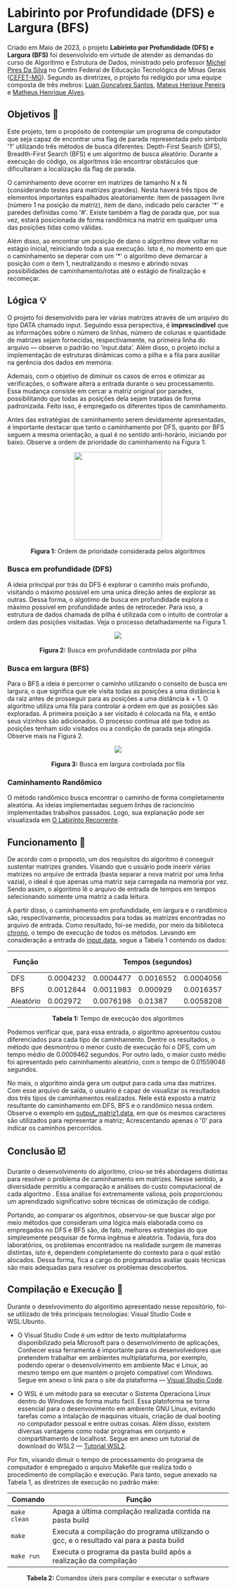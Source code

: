 # Labirinto por Profundidade (DFS) e Largura (BFS)

Criado em Maio de 2023, o projeto <strong>Labirinto por Profundidade (DFS) e Largura (BFS)</strong> foi desenvolvido em virtude de atender as demandas do curso de Algoritimo e Estrutura de Dados, ministrado pelo professor <a href="https://github.com/mpiress" target="_blank">Michel Pires Da Silva</a> no Centro Federal de Educação Tecnológica de Minas Gerais (<a href="https://www.divinopolis.cefetmg.br/" target="_blank">CEFET-MG</a>). Segundo as diretrizes, o projeto foi redigido por uma equipe composta de três mebros: <a href="https://github.com/LuanLuL/" target="_blank">Luan Gonçalves Santos</a>, <a href="https://github.com/teuswx" target="_blank">Mateus Herique Pereira</a> e <a href="https://github.com/MatheuAlves/" target="_blank">Matheus Henrique Alves</a>.

## Objetivos 🎯

Este projeto, tem o propósito de contemplar um programa de computador que seja capaz de encontrar uma flag de parada representada pelo símbolo '?' utilizando três métodos de busca diferentes: Depth-First Search (DFS), Breadth-First Search (BFS) e um algoritmo de busca aleatório. Durante a execução do código, os algoritmos irão encontrar obstáculos que dificultaram a localização da flag de parada.

O caminhamento deve ocorrer em matrizes de tamanho N x N (considerando testes para matrizes grandes). Nesta haverá três tipos de elementos importantes espalhados aleatoriamente: item de passagem livre (número 1 na posição da matriz), item de dano, indicado pelo carácter '*' e paredes definidas como '#'. Existe também a flag de parada que, por sua vez, estará posicionada de forma randômica na matriz em qualquer uma das posições tidas como válidas.

Além disso, ao encontrar um posição de dano o algoritmo deve voltar no estágio inicial, reiniciando toda a sua  execução. Isto é, no momento em que o caminhamento se deperar com um '*' o algoritmo deve demarcar a posição com o item 1, neutralizando o mesmo e abrindo novas possibilidades de caminhamento/rotas até o estágio de finalização e recomeçar.

## Lógica :bulb:

O projeto foi desenvolvido para ler várias matrizes através de um arquivo do tipo DATA chamado input. Seguindo essa perspectiva, é <strong>imprescindível</strong> que as informações sobre o número de linhas, número de colunas e quantidade de matrizes sejam fornecidas, respectivamente, na primeira linha do arquivo — observe o padrão no '<a hreft="https://github.com/LuanLuL/AEDS---Labirinto_DFS-BFS/blob/main/dataset/input.data">input.data</a>'.  Além disso, o projeto inclui a implementação de estruturas dinâmicas como a pilha e a fila para auxiliar na gerência dos dados em memória.

Ademais, com o objetivo de diminuir os casos de erros e otimizar as verificações, o software altera a entrada durante o seu processamento. Essa mudança consiste em cercar a matriz original por parades, possibilitando que todas as posições dela sejam tratadas de forma padronizada. Feito isso, é empregado os diferentes tipos de caminhamento.

Antes das estratégias de caminhamento serem devidamente apresentadas, é importante destacar que tanto o caminhamento por DFS, quanto por BFS seguem a mesma orientação, a qual é no sentido anti-horário, iniciando por baixo. Observe a ordem de prioridade do caminhamento na Figura 1:
<br>
<p align="center">
    <img src="img/Figura_1-Orientacao.png" width="200px" height="200px"/>
    <br><br><strong>Figura 1:</strong> Ordem de prioridade considerada pelos algoritmos
</p>

### Busca em profundidade (DFS)

A ideia principal por trás do DFS é explorar o caminho mais profundo, visitando o máximo possível em uma unica direção antes de explorar as outras. Dessa forma, o algotimo de busca em profundidade explora o máximo possível em profundidade antes de retroceder. Para isso, a estrutura de dados chamada de pilha é utilizada com o intuito de controlar a ordem das posições visitadas. Veja o processo detalhadamente na Figura 1.
<br>
<p align="center">
    <img src="img/Figura_2-DFS.png" />
    <br><br><strong>Figura 2:</strong> Busca em profundidade controlada por pilha
</p>

### Busca em largura (BFS)

Para o BFS a ideia é percorrer o caminho utilizando o conseito de busca em largura, o que significa que ele visita todas as posições a uma distância k da raiz antes de prosseguir para as posições a uma distância k + 1. O algoritmo utiliza uma fila para controlar a ordem em que as posições são exploradas. A primeira posição a ser visitado é colocada na fila, e então seus vizinhos são adicionados. O processo continua até que todos as posições tenham sido visitados ou a condição de parada seja atingida. Observe mais na Figura 2.
<br>
<p align="center">
    <img src="img/Figura_3-BFS.png" />
    <br><br><strong>Figura 3:</strong> Busca em largura controlada por fila
</p>

### Caminhamento Randômico

O método randômico busca encontrar o caminho de forma completamente aleatória. As ideias implementadas seguem linhas de racioncínio implementadas trabalhos passados. Logo, sua explanação pode ser visualizada em [O Labirinto Recorrente](https://github.com/teuswx/O-Labirinto-Recorrente/blob/master/README.md).

## Funcionamento :hammer: 

De acordo com o proposto, um dos requisitos do algoritmo é conseguir sustentar matrizes grandes. Visando que o usuário pode inserir várias matrizes no arquivo de entrada (basta separar a nova matriz por uma linha vazia), o ideal é que apenas uma matriz seja carregada na memoria por vez. Sendo assim, o algoritmo lê o arquivo de entrada de tempos em tempos selecionando somente uma matriz a cada leitura.

A partir disso, o caminhamento em profundidade, em largura e o randômico são, respectivamente, processados para todas as matrizes encontradas no arquivo de entrada. Como resultado, foi-se medido, por meio da biblioteca <a href="https://cplusplus.com/reference/chrono/">chrono</a>, o  tempo de execução de todos os métodos. Levando em consideração a entrada do <a href="https://github.com/LuanLuL/AEDS---Labirinto_DFS-BFS/blob/main/dataset/input.data">input.data</a>, segue a Tabela 1 contendo os dados:

<div align="center">
        <table>
            <thead>
                <tr>
                    <th><center>Função</center></th>
                    <th colspan="5"><center>Tempos (segundos)</center></th>
                    <th><center>Média (segundos)</center></th>
                </tr>
            </thead>
            <tbody>
                <tr>
                    <td>DFS</td>
                    <td>0.0004232</td>
                    <td>0.0004477</td>
                    <td>0.0016552</td>
                    <td>0.0004056</td>
                    <td>0.0017993</td>
                    <td>0.0009462</td>
                </tr>
                <tr>
                    <td>BFS</td>
                    <td>0.0012844</td>
                    <td>0.0011983</td>
                    <td>0.000929</td>
                    <td>0.0016357</td>
                    <td>0.0012859</td>
                    <td>0.00126666 </td>
                </tr>
                <tr>
                    <td>Aleatório</td>
                    <td>0.002972</td>
                    <td>0.0076198</td>
                    <td>0.01387</td>
                    <td>0.0058208</td>
                    <td>0.0466705</td>
                    <td>0.01559046</td>
                </tr>
            </tbody>
        </table>
        <p align="center">
            <b>Tabela 1:</b> Tempo de execução dos algoritmos
        </p>
    </div>

Podemos verificar que, para essa entrada, o algoritmo apresentou custou diferenciados para cada tipo de caminhamento. Dentre os resultados, o método que desmontrou o menor custo de execução foi o DFS, com um tempo médio de 0.0009462 segundos. Por outro lado, o maior custo médio foi apresentado pelo caminhamento aleatório, com o tempo de 0.01559046 segundos.

No mais, o algoritmo ainda gera um output para cada uma das matrizes. Com esse arquivo de saída, o usuário é capaz de visualizar os resultados dos três tipos de caminhamentos realizados. Nele está exposto a matriz resultante do caminhamento em DFS, BFS e o randômico nessa ordem. Observe o exemplo em <a href="https://github.com/LuanLuL/AEDS---Labirinto_DFS-BFS/blob/main/dataset/output_matriz1.data">output_matriz1.data</a>, em que ós mesmos caracteres são utilizados para representar a matriz; Acrescentando apenas o '0' para indicar os caminhos percorridos.

<!-- ## Análise dos Tempos de Execução :bar_chart: -->

## Conclusão :ballot_box_with_check:

Durante o desenvolvimento do algoritmo, criou-se três abordagens distintas para resolver o problema de caminhamento em matrizes. Nesse sentido, a diversidade permitiu a comparação e análises do custo computacional de cada algoritmo . Essa análise foi extremamente valiosa, pois proporcionou um aprendizado significativo sobre técnicas de otimização de código.
    
Portando, ao comparar os algoritmos, observou-se que buscar algo por meio métodos que consideram uma lógica mais elaborada como os empregados no DFS e BFS são, de fato, melhores estratégias do que simplesmente pesquisar de forma ingênua e aleatória. Todavia, fora dos laboratórios, os problemas encontrados na realidade surgem de maneiras distintas, isto é, dependem completamente do contexto para o qual estão alocados. Dessa forma, fica a cargo do programados avaliar quais técnicas são mais adequadas para resolver os problemas descobertos. 

## Compilação e Execução :electric_plug:

<p>
    Durante o deselvovimento do algoritimo apresentado nesse repositório, foi-se utilizado de três principais tecnologias: Visual Studio Code e WSL:Ubunto.
</p>
<ul>
    <li>    
        <p>
            O Visual Studio Code é um editor de texto multiplataforma disponibilizado pela Microsoft para o desenvolvimento de aplicações, Conhecer essa ferramenta é importante para os desenvolvedores que pretendem trabalhar em ambientes multiplataforma, por exemplo,  podendo operar o desenvolvimento em ambiente Mac e Linux, ao mesmo tempo em que mantém o projeto compatível com Windows. Segue em anexo o link para o site da plataforma — <a href="https://code.visualstudio.com/" target="_blank">Visual Studio Code</a>.
        </p>
    </li>
    <li>
        <p>O WSL é um método para se executar o Sistema Operaciona Linux dentro do Windows de forma muito facil. Essa platoforma se torna essencial para o desenvovimento em ambiente GNU Linux, evitando tarefas como a intalação de maquinas vituais, criação de dual booting no computador pessoal e entre outras coisas. Além disso, existem diversas vantagens como rodar programas em conjunto e compartihamento de localhost. Segue em anexo um  tutorial de download do WSL2 — <a href="https://youtu.be/hd6lxt5iVsg" target="_blank">Tutorial WSL2</a>.</p>
    </li>
</ul>


Por fim, visando dimuir o tempo de processamento do programa de computador é empregado o arquivo Makefile que realiza todo o procedimento de compilação e execução. Para tanto, segue anexado na Tabela 1, as diretrizes de execução no padrão make:

<div align="center">

| Comando                |  Função                                                                                           |                     
| -----------------------| ------------------------------------------------------------------------------------------------- |
|  `make clean`          | Apaga a última compilação realizada contida na pasta build                                        |
|  `make`                | Executa a compilação do programa utilizando o gcc, e o resultado vai para a pasta build           |
|  `make run`            | Executa o programa da pasta build após a realização da compilação                                |
</div>
<p align="center">
    <strong>Tabela 2:</strong> Comandos úteis para compilar e executar o software
</p>


